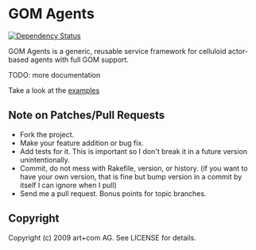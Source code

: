 # GOM Agents 

[![Dependency Status](https://gemnasium.com/artcom/gom_agents.png)](https://gemnasium.com/artcom/gom_agents)

GOM Agents is a generic, reusable service framework for celluloid
actor-based agents with full GOM support.
   
TODO: more documentation

Take a look at the [examples](examples/README.md)

## Note on Patches/Pull Requests
 
 * Fork the project.
 * Make your feature addition or bug fix.
 * Add tests for it. This is important so I don't break it in a
   future version unintentionally.
 * Commit, do not mess with Rakefile, version, or history.
   (if you want to have your own version, that is fine but
    bump version in a commit by itself I can ignore when I pull)
 * Send me a pull request. Bonus points for topic branches.

## Copyright

Copyright (c) 2009 art+com AG. See LICENSE for details.
